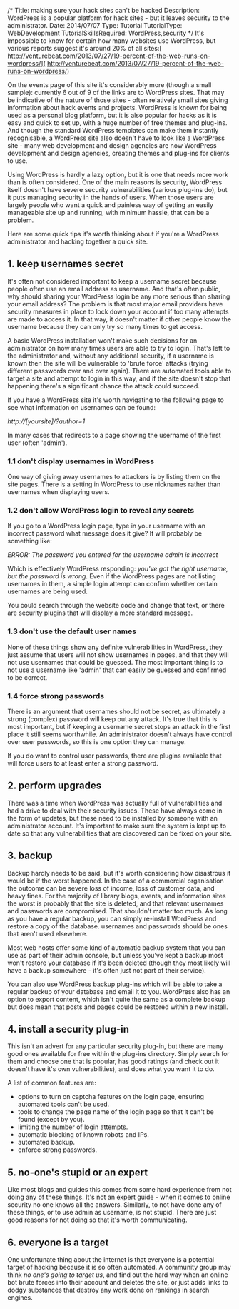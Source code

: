/*
Title: making sure your hack sites can't be hacked
Description: WordPress is a popular platform for hack sites - but it leaves security to the administrator.
Date: 2014/07/07
Type: Tutorial
TutorialType: WebDevelopment
TutorialSkillsRequired: WordPress,security
*/
It's impossible to know for certain how many websites use WordPress, but various reports suggest it's around 20% of all sites:[
http://venturebeat.com/2013/07/27/19-percent-of-the-web-runs-on-wordpress/](
http://venturebeat.com/2013/07/27/19-percent-of-the-web-runs-on-wordpress/)

On the events page of this site it's considerably more (though a small sample): currently 6 out of 9 of the links are to WordPress sites.  That may be indicative of the nature of those sites - often relatively small sites giving information about hack events and projects.  WordPress is known for being used as a personal blog platform, but it is also popular for hacks as it is easy and quick to set up, with a huge number of free themes and plug-ins.  And though the standard WordPress templates can make them instantly recognisable, a WordPress site also doesn't have to look like a WordPress site - many web development and design agencies are now WordPress development and design agencies, creating themes and plug-ins for clients to use.

Using WordPress is hardly a lazy option, but it is one that needs more work than is often considered.  One of the main reasons is security, WordPress itself doesn't have severe security vulnerabilities (various plug-ins do), but it puts managing security in the hands of users.  When those users are largely people who want a quick and painless way of getting an easily manageable site up and running, with minimum hassle, that can be a problem.

Here are some quick tips it's worth thinking about if you're a WordPress administrator and hacking together a quick site.

## 1. keep usernames secret
It's often not considered important to keep a username secret because people often use an email address as username.  And that's often public, why should sharing your WordPress login be any more serious than sharing your email address?  The problem is that most major email providers have security measures in place to lock down your account if too many attempts are made to access it.  In that way, it doesn't matter if other people know the username because they can only try so many times to get access.

A basic WordPress installation won't make such decisions for an administrator on how many times users are able to try to login.  That's left to the administrator and, without any additional security, if a username is known then the site will be vulnerable to 'brute force' attacks (trying different passwords over and over again).  There are automated tools able to target a site and attempt to login in this way, and if the site doesn't stop that happening there's a significant chance the attack could succeed.

If you have a WordPress site it's worth navigating to the following page to see what information on usernames can be found:

*http://[yoursite]/?author=1*

In many cases that redirects to a page showing the username of the first user (often 'admin').

### 1.1 don't display usernames in WordPress
One way of giving away usernames to attackers is by listing them on the site pages.  There is a setting in WordPress to use nicknames rather than usernames when displaying users.

### 1.2 don't allow WordPress login to reveal any secrets

If you go to a WordPress login page, type in your username with an incorrect password what message does it give?  It will probably be something like:

*ERROR: The password you entered for the username admin is incorrect*

Which is effectively WordPress responding: *you've got the right username, but the password is wrong*.  Even if the WordPress pages are not listing usernames in them, a simple login attempt can confirm whether certain usernames are being used.

You could search through the website code and change that text, or there are security plugins that will display a more standard message.  

### 1.3 don't use the default user names
None of these things show any definite vulnerabilities in WordPress, they just assume that users will not show usernames in pages, and that they will not use usernames that could be guessed.  The most important thing is to not use a username like 'admin' that can easily be guessed and confirmed to be correct.

### 1.4 force strong passwords
There is an argument that usernames should not be secret, as ultimately a strong (complex) password will keep out any attack.  It's true that this is most important, but if keeping a username secret stops an attack in the first place it still seems worthwhile.  An administrator doesn't always have control over user passwords, so this is one option they can manage.

If you do want to control user passwords, there are plugins available that will force users to at least enter a strong password.  

## 2. perform upgrades
There was a time when WordPress was actually full of vulnerabilities and had a drive to deal with their security issues.  These have always come in the form of updates, but these need to be installed by someone with an administrator account.  It's important to make sure the system is kept up to date so that any vulnerabilities that are discovered can be fixed on your site.

## 3. backup
Backup hardly needs to be said, but it's worth considering how disastrous it would be if the worst happened.  In the case of a commercial organisation the outcome can be severe loss of income, loss of customer data, and heavy fines.  For the majority of library blogs, events, and information sites the worst is probably that the site is deleted, and that relevant usernames and passwords are compromised.  That shouldn't matter too much.  As long as you have a regular backup, you can simply re-install WordPress and restore a copy of the database. usernames and passwords should be ones that aren't used elsewhere.

Most web hosts offer some kind of automatic backup system that you can use as part of their admin console, but unless you've kept a backup most won't restore your database if it's been deleted (though they most likely will have a backup somewhere - it's often just not part of their service).

You can also use WordPress backup plug-ins which will be able to take a regular backup of your database and email it to you.  WordPress also has an option to export content, which isn't quite the same as a complete backup but does mean that posts and pages could be restored within a new install.

## 4. install a security plug-in
This isn't an advert for any particular security plug-in, but there are many good ones available for free within the plug-ins directory.  Simply search for them and choose one that is popular, has good ratings (and check out it doesn't have it's own vulnerabilities), and does what you want it to do.

A list of common features are:

- options to turn on captcha features on the login page, ensuring automated tools can't be used.
- tools to change the page name of the login page so that it can't be found (except by you).
- limiting the number of login attempts.
- automatic blocking of known robots and IPs.
- automated backup.
- enforce strong passwords.

## 5. no-one's stupid or an expert
Like most blogs and guides this comes from some hard experience from not doing any of these things.  It's not an expert guide - when it comes to online security no one knows all the answers.  Similarly, to not have done any of these things, or to use admin as username, is not stupid.  There are just good reasons for not doing so that it's worth communicating.

## 6. everyone is a target
One unfortunate thing about the internet is that everyone is a potential target of hacking because it is so often automated.  A community group may think *no one's going to target us*, and find out the hard way when an online bot brute forces into their account and deletes the site, or just adds links to dodgy substances that destroy any work done on rankings in search engines.